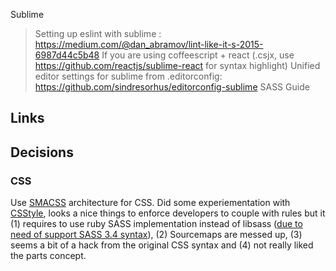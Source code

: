 Sublime

> Setting up eslint with sublime : https://medium.com/@dan_abramov/lint-like-it-s-2015-6987d44c5b48
> If you are using coffeescript + react (.csjx, use https://github.com/reactjs/sublime-react for syntax highlight)
> Unified editor settings for sublime from .editorconfig: https://github.com/sindresorhus/editorconfig-sublime
> SASS Guide

## Links

## Decisions
### CSS
Use [SMACSS](https://smacss.com/) architecture for CSS. Did some experiementation with [CSStyle](http://csstyle.io), looks a nice things to enforce developers to couple with rules but it (1) requires to use ruby SASS implementation instead of libsass ([due to need of support SASS 3.4 syntax](https://github.com/geddski/csstyle/issues/28)), (2) Sourcemaps are messed up, (3) seems a bit of a hack from the original CSS syntax and (4) not really liked the parts concept.
